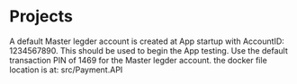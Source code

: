 # Projects
A default Master legder account is created at App startup with AccountID: 1234567890. This should be used to begin the App testing. 
Use the default transaction PIN of 1469 for the Master legder account.
the docker file location is at: src/Payment.API
